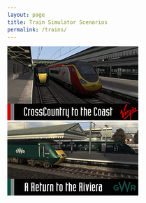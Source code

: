 ```yaml
---
layout: page
title: Train Simulator Scenarios
permalink: /trains/
---
```

[![CrossCountry to the Coast](/images/scenarios/crosscountry-to-the-coast-thumbnail.jpg)](001) [![A Return to the Riviera](/images/scenarios/return-to-the-riviera-thumbnail.jpg)](002)